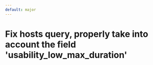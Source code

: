 ```yaml
---
default: major
---
```


# Fix hosts query, properly take into account the field 'usability_low_max_duration'
